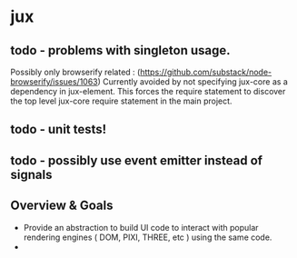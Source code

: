 
# jux

## todo - problems with singleton usage.
Possibly only browserify related : (https://github.com/substack/node-browserify/issues/1063)
Currently avoided by not specifying jux-core as a dependency in jux-element.
This forces the require statement to discover the top level jux-core require statement in the main project.

## todo - unit tests!

## todo - possibly use event emitter instead of signals

## Overview & Goals


- Provide an abstraction to build UI code to interact with popular rendering engines ( DOM, PIXI, THREE, etc ) using the same code.
-


